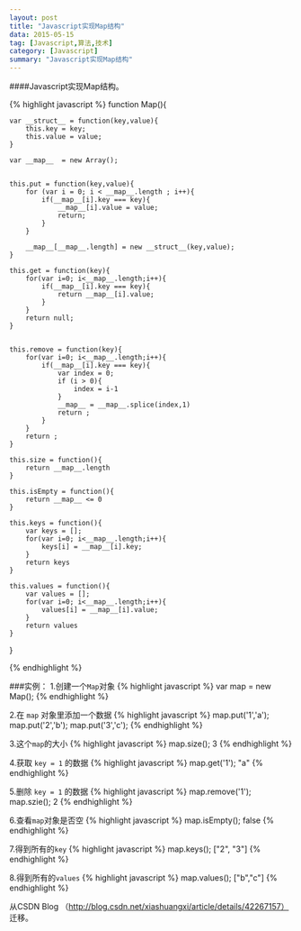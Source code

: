 ```yaml
---
layout: post
title: "Javascript实现Map结构"
data: 2015-05-15
tag: [Javascript,算法,技术]
category: [Javascript]
summary: "Javascript实现Map结构"
---
```

####Javascript实现Map结构。

{% highlight javascript %}
function Map(){

    var __struct__ = function(key,value){
        this.key = key;
        this.value = value;
    }

    var __map__  = new Array();


    this.put = function(key,value){
        for (var i = 0; i < __map__.length ; i++){
            if(__map__[i].key === key){
                __map__[i].value = value;
                return;
            }
        }

        __map__[__map__.length] = new __struct__(key,value);
    }

    this.get = function(key){
        for(var i=0; i<__map__.length;i++){
            if(__map__[i].key === key){
                return __map__[i].value;
            }
        }
        return null;
    }


    this.remove = function(key){
        for(var i=0; i<__map__.length;i++){
            if(__map__[i].key === key){
                var index = 0;
                if (i > 0){
                    index = i-1
                }
                __map__ = __map__.splice(index,1)
                return ;
            }
        }
        return ;
    }

    this.size = function(){
        return __map__.length
    }

    this.isEmpty = function(){
        return __map__ <= 0
    }

    this.keys = function(){
        var keys = [];
        for(var i=0; i<__map__.length;i++){
            keys[i] = __map__[i].key;
        }
        return keys
    }

    this.values = function(){
        var values = [];
        for(var i=0; i<__map__.length;i++){
            values[i] = __map__[i].value;
        }
        return values
    }
}

{% endhighlight %}

###实例：
1.创建一个`Map`对象
{% highlight javascript %}
var map = new Map();
{% endhighlight %}

2.在 `map` 对象里添加一个数据
{% highlight javascript %}
map.put('1','a');
map.put('2','b');
map.put('3','c');
{% endhighlight %}

3.这个`map`的大小
{% highlight javascript %}
map.size();
3
{% endhighlight %}

4.获取 `key = 1` 的数据
{% highlight javascript %}
map.get('1');
"a"
{% endhighlight %}

5.删除 `key = 1` 的数据
{% highlight javascript %}
map.remove('1');
map.szie();
2
{% endhighlight %}

6.查看`map`对象是否空
{% highlight javascript %}
map.isEmpty();
false
{% endhighlight %}

7.得到所有的`key`
{% highlight javascript %}
map.keys();
["2", "3"]
{% endhighlight %}

8.得到所有的`values`
{% highlight javascript %}
map.values();
["b","c"]
{% endhighlight %}

从CSDN Blog （http://blog.csdn.net/xiashuangxi/article/details/42267157） 迁移。
